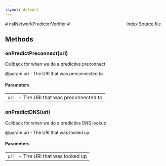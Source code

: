 ```yaml
---
layout: default
---
```

<div class='links' style='float:right'><a href="../index.html">Index</a>
<a href="http://dxr.mozilla.org/mozilla-central/source/netwerk/base/public/nsINetworkPredictorVerifier.idl">Source file</a>
</div>
# nsINetworkPredictorVerifier #

## Methods ##

### onPredictPreconnect(uri) ###
  
Callback for when we do a predictive preconnect  
  
@param uri - The URI that was preconnected to  
  

#### Parameters ####

<table>

<tr>
<td>uri</td>
<td>- The URI that was preconnected to  
</td>
</tr>

</table>

### onPredictDNS(uri) ###
  
Callback for when we do a predictive DNS lookup  
  
@param uri - The URI that was looked up  
  

#### Parameters ####

<table>

<tr>
<td>uri</td>
<td>- The URI that was looked up  
</td>
</tr>

</table>
